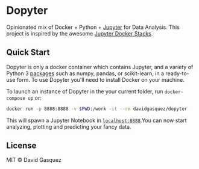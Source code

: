 # Dopyter

Opinionated mix of Docker + Python + [Jupyter][jupyter] for Data Analysis. This
project is inspired by the awesome [Jupyter Docker Stacks][docker-stacks].

## Quick Start

Dopyter is only a docker container which contains Jupyter, and a variety
of Python 3 [packages][packages] such as numpy, pandas, or scikit-learn, in a
ready-to-use form. To use Dopyter you'll need to install Docker on your machine.

To launch an instance of Dopyter in the your current folder, run
`docker-compose up` or:

```bash
docker run -p 8888:8888 -v $PWD:/work -it --rm davidgasquez/dopyter
```

This will spawn a Jupyter Notebook in [`localhost:8888`][lh].You can now start
analyzing, plotting and predicting your fancy data.

[jupyter]: http://jupyter.org/
[docker-stacks]: https://github.com/jupyter/docker-stacks
[lh]: http://localhost:8888/
[packages]: requirements.yml

## License

MIT © David Gasquez
